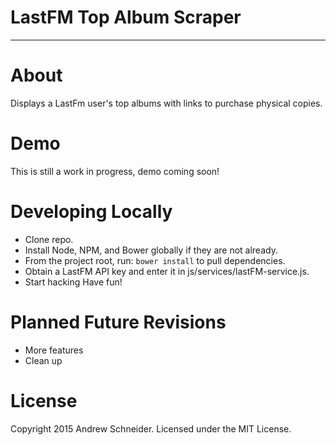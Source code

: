 # LastFM Top Album Scraper
***

About
========

Displays a LastFm user's top albums with links to purchase physical copies.

Demo
=======

This is still a work in progress, demo coming soon!

Developing Locally
========

* Clone repo.
* Install Node, NPM, and Bower globally if they are not already.
* From the project root, run: `bower install` to pull dependencies.
* Obtain a LastFM API key and enter it in js/services/lastFM-service.js.
* Start hacking Have fun!

Planned Future Revisions
========
* More features
* Clean up

License
========

Copyright 2015 Andrew Schneider.
Licensed under the MIT License.
 

